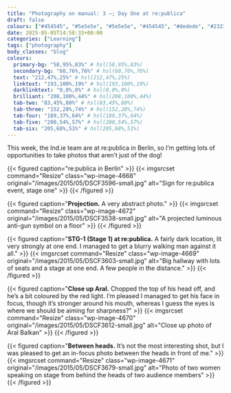 ```yaml
---
title: "Photography on manual: 3 –; Day One at re:publica"
draft: false
colours: ["#454545", "#5e5e5e", "#5e5e5e", "#454545", "#dedede", "#232323", "#dedede"]
date: 2015-05-05T14:58:33+00:00
categories: ["Learning"]
tags: ["photography"]
body_classes: "blog"
colours:
  primary-bg: "58,95%,83%" # hsl(58,95%,83%)
  secondary-bg: "60,76%,76%" # hsl(60,76%,76%)
  text: "212,47%,25%" # hsl(212,47%,25%)
  linktext: "193,100%,19%" # hsl(193,100%,19%)
  darklinktext: "0,0%,0%" # hsl(0,0%,0%)
  brilliant: "208,100%,44%" # hsl(208,100%,44%)
  tab-two: "83,45%,80%" # hsl(83,45%,80%)
  tab-three: "152,28%,74%" # hsl(152,28%,74%)
  tab-four: "189,37%,64%" # hsl(189,37%,64%)
  tab-five: "200,54%,57%" # hsl(200,54%,57%)
  tab-six: "205,68%,51%" # hsl(205,68%,51%)
---
```


This week, the Ind.ie team are at re:publica in Berlin, so I’m getting lots of opportunities to take photos that aren’t just of the dog!

{{< figured caption="re:publica in Berlin" >}}
  {{< imgsrcset command="Resize" class="wp-image-4668" original="/images/2015/05/DSCF3596-small.jpg" alt="Sign for re:publica event, stage one" >}}
{{< /figured >}}

{{< figured caption="**Projection.** A very abstract photo." >}}
  {{< imgsrcset command="Resize" class="wp-image-4672" original="/images/2015/05/DSCF3538-small.jpg" alt="A projected luminous anti-gun symbol on a floor" >}}
{{< /figured >}}

{{< figured caption="**STG-1 (Stage 1) at re:publica.** A fairly dark location, lit very strongly at one end. I managed to get a blurry walking man against it all." >}}
  {{< imgsrcset command="Resize" class="wp-image-4669" original="/images/2015/05/DSCF3603-small.jpg" alt="Big hallway with lots of seats and a stage at one end. A few people in the distance." >}}
{{< /figured >}}

{{< figured caption="**Close up Aral.** Chopped the top of his head off, and he’s a bit coloured by the red light. I’m pleased I managed to get his face in focus, though it’s stronger around his mouth, whereas I guess the eyes is where we should be aiming for sharpness?" >}}
  {{< imgsrcset command="Resize" class="wp-image-4670" original="/images/2015/05/DSCF3612-small.jpg" alt="Close up photo of Aral Balkan" >}}
{{< /figured >}}

{{< figured caption="**Between heads.** It’s not the most interesting shot, but I was pleased to get an in-focus photo between the heads in front of me." >}}
  {{< imgsrcset command="Resize" class="wp-image-4671" original="/images/2015/05/DSCF3679-small.jpg" alt="Photo of two women speaking on stage from behind the heads of two audience members" >}}
{{< /figured >}}

